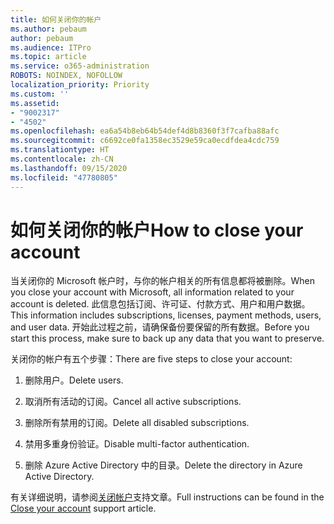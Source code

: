 ```yaml
---
title: 如何关闭你的帐户
ms.author: pebaum
author: pebaum
ms.audience: ITPro
ms.topic: article
ms.service: o365-administration
ROBOTS: NOINDEX, NOFOLLOW
localization_priority: Priority
ms.custom: ''
ms.assetid:
- "9002317"
- "4502"
ms.openlocfilehash: ea6a54b8eb64b54def4d8b8360f3f7cafba88afc
ms.sourcegitcommit: c6692ce0fa1358ec3529e59ca0ecdfdea4cdc759
ms.translationtype: HT
ms.contentlocale: zh-CN
ms.lasthandoff: 09/15/2020
ms.locfileid: "47780805"
---
```

# <a name="how-to-close-your-account"></a><span data-ttu-id="3f37b-102">如何关闭你的帐户</span><span class="sxs-lookup"><span data-stu-id="3f37b-102">How to close your account</span></span>

<span data-ttu-id="3f37b-103">当关闭你的 Microsoft 帐户时，与你的帐户相关的所有信息都将被删除。</span><span class="sxs-lookup"><span data-stu-id="3f37b-103">When you close your account with Microsoft, all information related to your account is deleted.</span></span> <span data-ttu-id="3f37b-104">此信息包括订阅、许可证、付款方式、用户和用户数据。</span><span class="sxs-lookup"><span data-stu-id="3f37b-104">This information includes subscriptions, licenses, payment methods, users, and user data.</span></span> <span data-ttu-id="3f37b-105">开始此过程之前，请确保备份要保留的所有数据。</span><span class="sxs-lookup"><span data-stu-id="3f37b-105">Before you start this process, make sure to back up any data that you want to preserve.</span></span>

<span data-ttu-id="3f37b-106">关闭你的帐户有五个步骤：</span><span class="sxs-lookup"><span data-stu-id="3f37b-106">There are five steps to close your account:</span></span>

1. <span data-ttu-id="3f37b-107">删除用户。</span><span class="sxs-lookup"><span data-stu-id="3f37b-107">Delete users.</span></span>

2. <span data-ttu-id="3f37b-108">取消所有活动的订阅。</span><span class="sxs-lookup"><span data-stu-id="3f37b-108">Cancel all active subscriptions.</span></span>

3. <span data-ttu-id="3f37b-109">删除所有禁用的订阅。</span><span class="sxs-lookup"><span data-stu-id="3f37b-109">Delete all disabled subscriptions.</span></span>

4. <span data-ttu-id="3f37b-110">禁用多重身份验证。</span><span class="sxs-lookup"><span data-stu-id="3f37b-110">Disable multi-factor authentication.</span></span>

5. <span data-ttu-id="3f37b-111">删除 Azure Active Directory 中的目录。</span><span class="sxs-lookup"><span data-stu-id="3f37b-111">Delete the directory in Azure Active Directory.</span></span>

<span data-ttu-id="3f37b-112">有关详细说明，请参阅[关闭帐户](https://docs.microsoft.com/microsoft-365/commerce/close-your-account)支持文章。</span><span class="sxs-lookup"><span data-stu-id="3f37b-112">Full instructions can be found in the [Close your account](https://docs.microsoft.com/microsoft-365/commerce/close-your-account) support article.</span></span>
